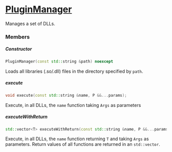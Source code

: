 # [PluginManager](PluginManager.hpp)

Manages a set of DLLs.

### Members

##### Constructor
```cpp
PluginManager(const std::string &path) noexcept
```
Loads all libraries (.so/.dll) files in the directory specified by `path`.

##### execute
```cpp
void execute(const std::string &name, P &&...params);
```
Execute, in all DLLs, the `name` function taking `Args` as parameters

##### executeWithReturn
```cpp
std::vector<T> executeWithReturn(const std::string &name, P &&...params);
```
Execute, in all DLLs, the `name` function returning `T` and taking `Args` as parameters.
Return values of all functions are returned in an `std::vector`.
